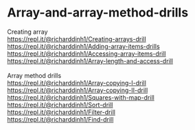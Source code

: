 # Array-and-array-method-drills


Creating array
<br>
https://repl.it/@richarddinh1/Creating-arrays-drill
<br>
https://repl.it/@richarddinh1/Adding-array-items-drills
<br>
https://repl.it/@richarddinh1/Accessing-array-items-drill
<br>
https://repl.it/@richarddinh1/Array-length-and-access-drill
<br>
<br>
Array method drills
<br>
https://repl.it/@richarddinh1/Array-copying-I-drill
<br>
https://repl.it/@richarddinh1/Array-copying-II-drill
<br>
https://repl.it/@richarddinh1/Squares-with-map-drill
<br>
https://repl.it/@richarddinh1/Sort-drill
<br>
https://repl.it/@richarddinh1/Filter-drill
<br>
https://repl.it/@richarddinh1/Find-drill
